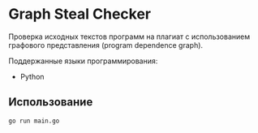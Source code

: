 # Graph Steal Checker

Проверка исходных текстов программ на плагиат с использованием графового представления (program dependence graph).

Поддержанные языки программирования:
* Python

## Использование

```bash
go run main.go
```